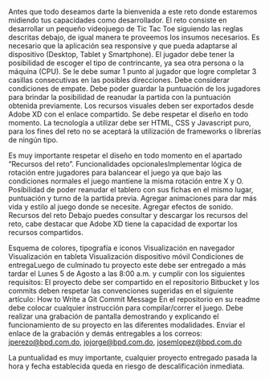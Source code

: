 Antes que todo deseamos darte la bienvenida a este reto donde estaremos midiendo tus capacidades como desarrollador. El reto consiste en desarrollar un pequeño videojuego de Tic Tac Toe siguiendo las reglas descritas debajo, de igual manera te proveemos los insumos necesarios.
Es necesario que la aplicación sea responsive y que pueda adaptarse al dispositivo (Desktop, Tablet y Smartphone). 
El jugador debe tener la posibilidad de escoger el tipo de contrincante, ya sea otra persona o la máquina (CPU). 
Se le debe sumar 1 punto al jugador que logre completar 3 casillas consecutivas en las posibles direcciones. 
Debe considerar condiciones de empate. 
Debe poder guardar la puntuación de los jugadores para brindar la posibilidad de reanudar la partida con la puntuación obtenida previamente. 
Los recursos visuales deben ser exportados desde Adobe XD con el enlace compartido. 
Se debe respetar el diseño en todo momento.
La tecnología a utilizar debe ser HTML, CSS y Javascript puro, para los fines del reto no se aceptará la utilización de frameworks o librerías de ningún tipo.
 
Es muy importante respetar el diseño en todo momento en el apartado “Recursos del reto”.
Funcionalidades opcionalesImplementar lógica de rotación entre jugadores para balancear el juego ya que bajo las condiciones normales el juego mantiene la misma rotación entre X y O. 
Posibilidad de poder reanudar el tablero con sus fichas en el mismo lugar, puntuación y turno de la partida previa. 
Agregar animaciones para dar más vida y estilo al juego donde se necesite. 
Agregar efectos de sonido.
Recursos del reto
Debajo puedes consultar y descargar los recursos del reto, cabe destacar que Adobe XD tiene la capacidad de exportar los recursos compartidos.
 
Esquema de colores, tipografía e iconos
Visualización en navegador
Visualización en tableta
Visualización dispositivo móvil
Condiciones de entregaLuego de culminado tu proyecto este debe ser entregado a más tardar el Lunes 5 de Agosto a las 8:00 a.m. y cumplir con los siguientes requisitos:
El proyecto debe ser compartido en el repositorio Bitbucket y los commits deben respetar las convenciones sugeridas en el siguiente artículo: How to Write a Git Commit Message
En el repositorio en su readme debe colocar cualquier instrucción para compilar/correr el juego.
Debe realizar una grabación de pantalla demostrando y explicando el funcionamiento de su proyecto en las diferentes modalidades.
Enviar el enlace de la grabación y demás entregables a los correos: jperezo@bpd.com.do, jojorge@bpd.com.do, josemlopez@bpd.com.do
 
La puntualidad es muy importante, cualquier proyecto entregado pasada la hora y fecha establecida queda en riesgo de descalificación inmediata.